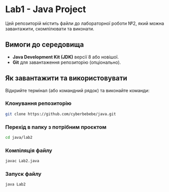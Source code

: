 # Lab1 - Java Project

Цей репозиторій містить файли до лабораторної роботи №2, який можна завантажити, скомпілювати та виконати.

## Вимоги до середовища

- **Java Development Kit (JDK)** версії 8 або новішої.
- **Git** для завантаження репозиторію (опціонально).

## Як завантажити та використовувати

Відкрийте термінал (або командний рядок) та виконайте команди:

### Клонування репозиторію

```bash
git clone https://github.com/cyberbebebe/java.git
```

### Перехід в папку з потрібним проєктом

```bash
cd java/lab2
```

### Компіляція файлу

```bash
javac Lab2.java
```

### Запуск файлу

```bash
java Lab2
```

